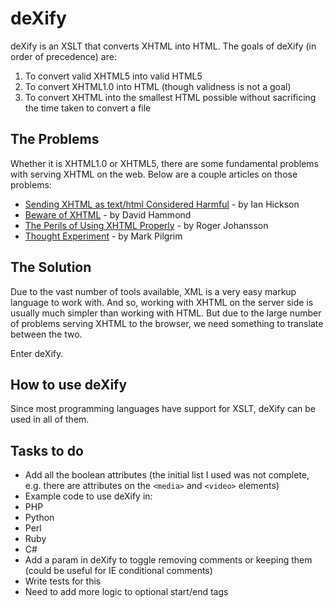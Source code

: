 deXify
======
deXify is an XSLT that converts XHTML into HTML. The goals of deXify (in order of precedence) are:

 1. To convert valid XHTML5 into valid HTML5
 2. To convert XHTML1.0 into HTML (though validness is not a goal)
 3. To convert XHTML into the smallest HTML possible without sacrificing the time taken to convert a file

The Problems
------------
Whether it is XHTML1.0 or XHTML5, there are some fundamental problems with serving XHTML on the web. Below are a couple articles on those problems:

 * [Sending XHTML as text/html Considered Harmful](http://hixie.ch/advocacy/xhtml) - by Ian Hickson
 * [Beware of XHTML](http://www.webdevout.net/articles/beware-of-xhtml) - by David Hammond
 * [The Perils of Using XHTML Properly](http://www.456bereastreet.com/archive/200501/the_perils_of_using_xhtml_properly/) - by Roger Johansson
 * [Thought Experiment](http://diveintomark.org/archives/2004/01/14/thought_experiment) - by Mark Pilgrim

The Solution
------------
Due to the vast number of tools available, XML is a very easy markup language to work with. And so, working with XHTML on the server side is usually much simpler than working with HTML. But due to the large number of problems serving XHTML to the browser, we need something to translate between the two.

Enter deXify.

How to use deXify
-----------------
Since most programming languages have support for XSLT, deXify can be used in all of them.

Tasks to do
-----------
 * Add all the boolean attributes (the initial list I used was not complete, e.g. there are attributes on the `<media>` and `<video>` elements)
 * Example code to use deXify in:
  * PHP
  * Python
  * Perl
  * Ruby
  * C#
 * Add a param in deXify to toggle removing comments or keeping them (could be useful for IE conditional comments)
  * Write tests for this
  * Need to add more logic to optional start/end tags
